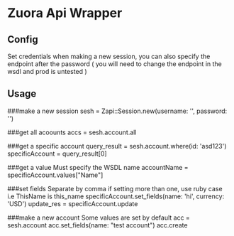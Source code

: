 # Zuora Api Wrapper

## Config
Set credentials when making a new session, you can also specify the endpoint after the password ( you will need to change the endpoint in the wsdl and prod is untested )

## Usage
###make a new session
	sesh = Zapi::Session.new(username: '', password: '')

###get all acoounts
	accs = sesh.account.all

###get a specific account
	query_result = sesh.account.where(id: 'asd123') 
	specificAccount = query_result[0]

###get a value
Must specify the WSDL name
	accountName = specificAccount.values["Name"]

###set fields
Separate by comma if setting more than one, use ruby case i.e ThisName is this_name
	specificAccount.set_fields(name: 'hi', currency: 'USD')
	update_res = specificAccount.update

###make a new account
Some values are set by default
	acc = sesh.account
	acc.set_fields(name: "test account")
	acc.create



